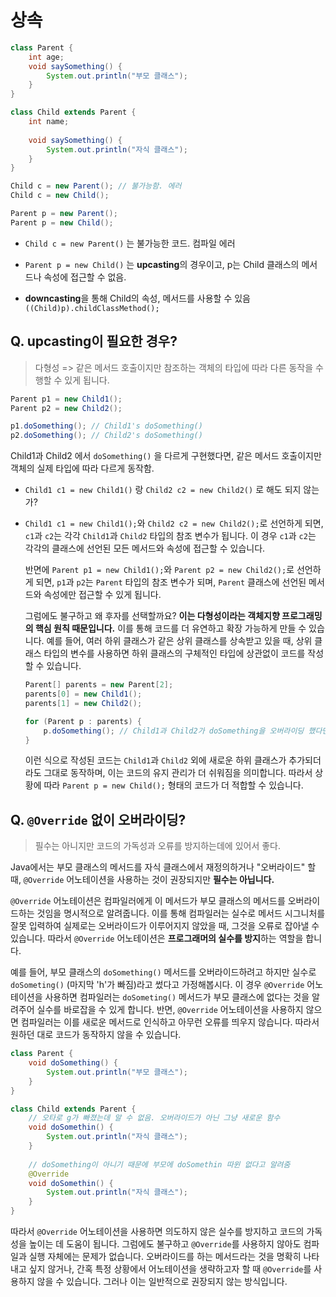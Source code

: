 # 상속

```java
class Parent {
    int age;
    void saySomething() {
        System.out.println("부모 클래스");
    }
}

class Child extends Parent {
    int name;
    
    void saySomething() {
        System.out.println("자식 클래스");
    }
}
```



```java
Child c = new Parent(); // 불가능함. 에러
Child c = new Child();

Parent p = new Parent();
Parent p = new Child();
```

- `Child c = new Parent()` 는 불가능한 코드. 컴파일 에러

- `Parent p = new Child()` 는 **upcasting**의 경우이고, p는 Child 클래스의 메서드나 속성에 접근할 수 없음. 
- **downcasting**을 통해 Child의 속성, 메서드를 사용할 수 있음 `((Child)p).childClassMethod();`



## Q. upcasting이 필요한 경우?

> 다형성 => 같은 메서드 호출이지만 참조하는 객체의 타입에 따라 다른 동작을 수행할 수 있게 됩니다.

```java
Parent p1 = new Child1();
Parent p2 = new Child2();

p1.doSomething(); // Child1's doSomething()
p2.doSomething(); // Child2's doSomething()
```

Child1과 Child2 에서 `doSomething()` 을 다르게 구현했다면, 같은 메서드 호출이지만 객체의 실제 타입에 따라 다르게 동작함.



- `Child1 c1 = new Child1()` 랑 `Child2 c2 = new Child2()` 로 해도 되지 않는가?

- `Child1 c1 = new Child1();`와 `Child2 c2 = new Child2();`로 선언하게 되면, `c1`과 `c2`는 각각 `Child1`과 `Child2` 타입의 참조 변수가 됩니다. 이 경우 `c1`과 `c2`는 각각의 클래스에 선언된 모든 메서드와 속성에 접근할 수 있습니다.

  반면에 `Parent p1 = new Child1();`와 `Parent p2 = new Child2();`로 선언하게 되면, `p1`과 `p2`는 `Parent` 타입의 참조 변수가 되며, `Parent` 클래스에 선언된 메서드와 속성에만 접근할 수 있게 됩니다.

  그럼에도 불구하고 왜 후자를 선택할까요? **이는 다형성이라는 객체지향 프로그래밍의 핵심 원칙 때문입니다.** 이를 통해 코드를 더 유연하고 확장 가능하게 만들 수 있습니다. 예를 들어, 여러 하위 클래스가 같은 상위 클래스를 상속받고 있을 때, 상위 클래스 타입의 변수를 사용하면 하위 클래스의 구체적인 타입에 상관없이 코드를 작성할 수 있습니다.

  ```java
  Parent[] parents = new Parent[2];
  parents[0] = new Child1();
  parents[1] = new Child2();
  
  for (Parent p : parents) {
      p.doSomething(); // Child1과 Child2가 doSomething을 오버라이딩 했다면, 각 하위 클래스의 메서드가 실행됨
  }
  ```

  이런 식으로 작성된 코드는 `Child1`과 `Child2` 외에 새로운 하위 클래스가 추가되더라도 그대로 동작하며, 이는 코드의 유지 관리가 더 쉬워짐을 의미합니다. 따라서 상황에 따라 `Parent p = new Child();` 형태의 코드가 더 적합할 수 있습니다.



## Q. `@Override` 없이 오버라이딩?

> 필수는 아니지만 코드의 가독성과 오류를 방지하는데에 있어서 좋다.

Java에서는 부모 클래스의 메서드를 자식 클래스에서 재정의하거나 "오버라이드" 할 때, `@Override` 어노테이션을 사용하는 것이 권장되지만 **필수는 아닙니다.** 

`@Override` 어노테이션은 컴파일러에게 이 메서드가 부모 클래스의 메서드를 오버라이드하는 것임을 명시적으로 알려줍니다. 이를 통해 컴파일러는 실수로 메서드 시그니처를 잘못 입력하여 실제로는 오버라이드가 이루어지지 않았을 때, 그것을 오류로 잡아낼 수 있습니다. 따라서 `@Override` 어노테이션은 **프로그래머의 실수를 방지**하는 역할을 합니다.

예를 들어, 부모 클래스의 `doSomething()` 메서드를 오버라이드하려고 하지만 실수로 `doSometing()` (마지막 'h'가 빠짐)라고 썼다고 가정해봅시다. 이 경우 `@Override` 어노테이션을 사용하면 컴파일러는 `doSometing()` 메서드가 부모 클래스에 없다는 것을 알려주어 실수를 바로잡을 수 있게 합니다. 반면, `@Override` 어노테이션을 사용하지 않으면 컴파일러는 이를 새로운 메서드로 인식하고 아무런 오류를 띄우지 않습니다. 따라서 원하던 대로 코드가 동작하지 않을 수 있습니다.

```java
class Parent {
    void doSomething() {
        System.out.println("부모 클래스");
    }
}

class Child extends Parent {
    // 오타로 g가 빠졌는데 알 수 없음. 오버라이드가 아닌 그냥 새로운 함수
    void doSomethin() {
        System.out.println("자식 클래스");
    }
    
    // doSomething이 아니기 때문에 부모에 doSomethin 따윈 없다고 알려줌
    @Override
    void doSomethin() {
        System.out.println("자식 클래스");
    }
}
```



따라서 `@Override` 어노테이션을 사용하면 의도하지 않은 실수를 방지하고 코드의 가독성을 높이는 데 도움이 됩니다. 그럼에도 불구하고 `@Override`를 사용하지 않아도 컴파일과 실행 자체에는 문제가 없습니다. 오버라이드를 하는 메서드라는 것을 명확히 나타내고 싶지 않거나, 간혹 특정 상황에서 어노테이션을 생략하고자 할 때 `@Override`를 사용하지 않을 수 있습니다. 그러나 이는 일반적으로 권장되지 않는 방식입니다.